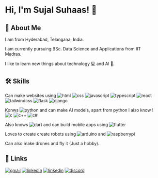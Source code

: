 
# Hi, I'm Sujal Suhaas! 👋


## 🚀 About Me
I am from Hyderabad, Telangana, India.

I am currently pursuing BSc. Data Science and Applications from IIT Madras.

I like to learn new things about technology 💻 and AI 🤖.

## 🛠 Skills
Can make websites using 
![html](https://img.shields.io/badge/HTML5-E34F26?style=for-the-badge&logo=html5&logoColor=white) ![css](https://img.shields.io/badge/CSS3-1572B6?style=for-the-badge&logo=css3&logoColor=white) ![javascript](https://img.shields.io/badge/JavaScript-F7DF1E?style=for-the-badge&logo=javascript&logoColor=black) ![typescript](https://img.shields.io/badge/TypeScript-007ACC?style=for-the-badge&logo=typescript&logoColor=white) ![react](https://img.shields.io/badge/React-20232A?style=for-the-badge&logo=react&logoColor=61DAFB) ![tailwindcss](https://img.shields.io/badge/Tailwind_CSS-38B2AC?style=for-the-badge&logo=tailwind-css&logoColor=white) ![flask](https://img.shields.io/badge/Flask-000000?style=for-the-badge&logo=flask&logoColor=white) ![django](https://img.shields.io/badge/Django-092E20?style=for-the-badge&logo=django&logoColor=white)

Konws ![python](https://img.shields.io/badge/Python-3776AB?style=for-the-badge&logo=python&logoColor=white) and can make AI models, apart from python I also know !![c](https://img.shields.io/badge/C-00599C?style=for-the-badge&logo=c&logoColor=white) ![c++](https://img.shields.io/badge/C%2B%2B-00599C?style=for-the-badge&logo=c%2B%2B&logoColor=white) ![c#](https://img.shields.io/badge/C%23-239120?style=for-the-badge&logo=c-sharp&logoColor=white)

Also knows ![dart](https://img.shields.io/badge/Dart-0175C2?style=for-the-badge&logo=dart&logoColor=white) and can build mobile apps using ![flutter](https://img.shields.io/badge/Flutter-02569B?style=for-the-badge&logo=flutter&logoColor=white)

Loves to create create robots using ![arduino](https://img.shields.io/badge/Arduino-00979D?style=for-the-badge&logo=Arduino&logoColor=white) and ![raspberrypi](https://img.shields.io/badge/Raspberry%20Pi-A22846?style=for-the-badge&logo=Raspberry%20Pi&logoColor=white)

Can also make drones and fly it (Just a hobby).

## 🔗 Links
[![gmail](https://img.shields.io/badge/Gmail-D14836?style=for-the-badge&logo=gmail&logoColor=white)](https://www.linkedin.com/)
[![linkedin](https://img.shields.io/badge/linkedin-0A66C2?style=for-the-badge&logo=linkedin&logoColor=white)](https://www.linkedin.com/in/sujal-suhaas/)
[![linkedin](https://img.shields.io/badge/Instagram-E4405F?style=for-the-badge&logo=instagram&logoColor=white)](https://www.instagram.com/sujal.suhaas)
[![discord](https://img.shields.io/badge/Discord-7289DA?style=for-the-badge&logo=discord&logoColor=white)](https://www.discordapp.com/users/803118390712991775)


